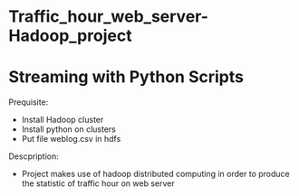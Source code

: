 # Traffic_hour_web_server-Hadoop_project
# Streaming with Python Scripts

Prequisite:
- Install Hadoop cluster
- Install python on clusters
- Put file weblog.csv in hdfs

Descpription:
- Project makes use of hadoop distributed computing in order to produce the statistic of traffic hour on web server

